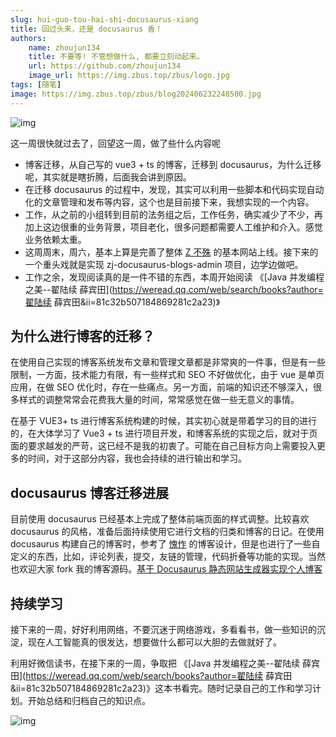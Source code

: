 ```yaml
---
slug: hui-guo-tou-hai-shi-docusaurus-xiang
title: 回过头来，还是 docusaurus 香！
authors:
    name: zhoujun134
    title: 不要等! 不管想做什么, 都要立刻动起来。
    url: https://github.com/zhoujun134
    image_url: https://img.zbus.top/zbus/logo.jpg
tags: [随笔]
image: https://img.zbus.top/zbus/blog202406232248500.jpg
---
```

<!-- truncate -->  
![img](./images/blog202406232242059.png)

这一周很快就过去了，回望这一周，做了些什么内容呢

+ 博客迁移，从自己写的 vue3 + ts 的博客，迁移到 docusaurus，为什么迁移呢，其实就是瞎折腾，后面我会讲到原因。
+  在迁移 docusaurus 的过程中，发现，其实可以利用一些脚本和代码实现自动化的文章管理和发布等内容，这个也是目前接下来，我想实现的一个内容。
+ 工作，从之前的小组转到目前的法务组之后，工作任务，确实减少了不少，再加上这边很重的业务背景，项目老化，很多问题都需要人工维护和介入。感觉业务依赖太重。
+ 这周周末，周六，基本上算是完善了整体 [Z 不殊](https://zbus.top) 的基本网站上线。接下来的一个重头戏就是实现 zj-docusaurus-blogs-admin 项目，边学边做吧。
+ 工作之余，发现阅读真的是一件不错的东西，本周开始阅读 《[Java 并发编程之美--翟陆续 薛宾田](https://weread.qq.com/web/search/books?author=翟陆续 薛宾田&ii=81c32b507184869281c2a23)》

## 为什么进行博客的迁移？

在使用自己实现的博客系统发布文章和管理文章都是非常爽的一件事，但是有一些限制，一方面，技术能力有限，有一些样式和 SEO 不好做优化，由于 vue 是单页应用，在做 SEO 优化时，存在一些痛点。另一方面，前端的知识还不够深入，很多样式的调整常常会花费我大量的时间，常常感觉在做一些无意义的事情。

在基于 VUE3+ ts 进行博客系统构建的时候，其实初心就是带着学习的目的进行的，在大体学习了 Vue3 + ts 进行项目开发，和博客系统的实现之后，就对于页面的要求越发的严苛，这已经不是我的初衷了。可能在自己目标方向上需要投入更多的时间，对于这部分内容，我也会持续的进行输出和学习。

## docusaurus 博客迁移进展

目前使用 docusaurus 已经基本上完成了整体前端页面的样式调整。比较喜欢 docusaurus 的风格，准备后面持续使用它进行文档的归类和博客的日记。在使用 docusaurus 构建自己的博客时，参考了 [愧怍](https://kuizuo.cn) 的博客设计，但是也进行了一些自定义的东西，比如，评论列表，提交，友链的管理，代码折叠等功能的实现。当然也欢迎大家 fork 我的博客源码。[基于 Docusaurus 静态网站生成器实现个人博客](https://github.com/zhoujun134/zj-docusaurus-blogs) 

## 持续学习

接下来的一周，好好利用网络，不要沉迷于网络游戏，多看看书，做一些知识的沉淀，现在人工智能真的很发达，想要做什么都可以大胆的去做就好了。

利用好微信读书，在接下来的一周，争取把 《[Java 并发编程之美--翟陆续 薛宾田](https://weread.qq.com/web/search/books?author=翟陆续 薛宾田&ii=81c32b507184869281c2a23)》这本书看完。随时记录自己的工作和学习计划。开始总结和归档自己的知识点。

![img](./images/blog202406232243440.png)
